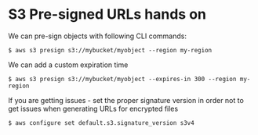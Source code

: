 # S3 Pre-signed URLs hands on

We can pre-sign objects with following CLI commands:

```console
$ aws s3 presign s3://mybucket/myobject --region my-region
```

We can add a custom expiration time

```console
$ aws s3 presign s3://mybucket/myobject --expires-in 300 --region my-region
```

If you are getting issues - set the proper signature version in order not to get issues when generating URLs for encrypted files

```console
$ aws configure set default.s3.signature_version s3v4
```